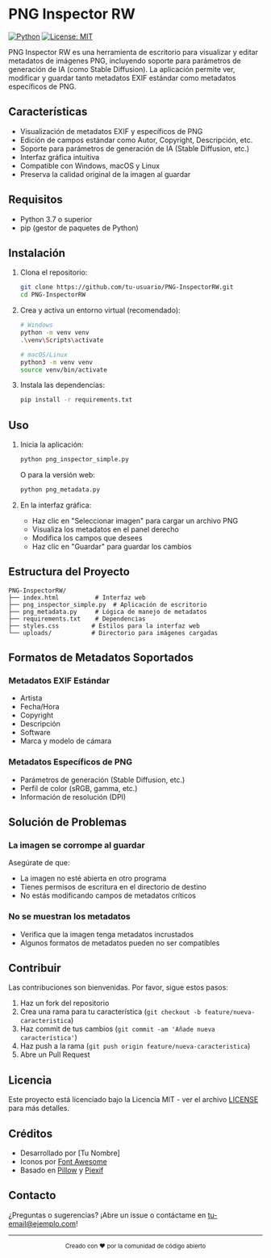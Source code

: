 # PNG Inspector RW

[![Python](https://img.shields.io/badge/python-3.7+-blue.svg)](https://www.python.org/downloads/)
[![License: MIT](https://img.shields.io/badge/License-MIT-yellow.svg)](https://opensource.org/licenses/MIT)

PNG Inspector RW es una herramienta de escritorio para visualizar y editar metadatos de imágenes PNG, incluyendo soporte para parámetros de generación de IA (como Stable Diffusion). La aplicación permite ver, modificar y guardar tanto metadatos EXIF estándar como metadatos específicos de PNG.

## Características

- Visualización de metadatos EXIF y específicos de PNG
- Edición de campos estándar como Autor, Copyright, Descripción, etc.
- Soporte para parámetros de generación de IA (Stable Diffusion, etc.)
- Interfaz gráfica intuitiva
- Compatible con Windows, macOS y Linux
- Preserva la calidad original de la imagen al guardar

## Requisitos

- Python 3.7 o superior
- pip (gestor de paquetes de Python)

## Instalación

1. Clona el repositorio:
   ```bash
   git clone https://github.com/tu-usuario/PNG-InspectorRW.git
   cd PNG-InspectorRW
   ```

2. Crea y activa un entorno virtual (recomendado):
   ```bash
   # Windows
   python -m venv venv
   .\venv\Scripts\activate
   
   # macOS/Linux
   python3 -m venv venv
   source venv/bin/activate
   ```

3. Instala las dependencias:
   ```bash
   pip install -r requirements.txt
   ```

## Uso

1. Inicia la aplicación:
   ```bash
   python png_inspector_simple.py
   ```
   
   O para la versión web:
   ```bash
   python png_metadata.py
   ```

2. En la interfaz gráfica:
   - Haz clic en "Seleccionar imagen" para cargar un archivo PNG
   - Visualiza los metadatos en el panel derecho
   - Modifica los campos que desees
   - Haz clic en "Guardar" para guardar los cambios

## Estructura del Proyecto

```
PNG-InspectorRW/
├── index.html          # Interfaz web
├── png_inspector_simple.py  # Aplicación de escritorio
├── png_metadata.py     # Lógica de manejo de metadatos
├── requirements.txt    # Dependencias
├── styles.css         # Estilos para la interfaz web
└── uploads/           # Directorio para imágenes cargadas
```

## Formatos de Metadatos Soportados

### Metadatos EXIF Estándar
- Artista
- Fecha/Hora
- Copyright
- Descripción
- Software
- Marca y modelo de cámara

### Metadatos Específicos de PNG
- Parámetros de generación (Stable Diffusion, etc.)
- Perfil de color (sRGB, gamma, etc.)
- Información de resolución (DPI)

## Solución de Problemas

### La imagen se corrompe al guardar
Asegúrate de que:
- La imagen no esté abierta en otro programa
- Tienes permisos de escritura en el directorio de destino
- No estás modificando campos de metadatos críticos

### No se muestran los metadatos
- Verifica que la imagen tenga metadatos incrustados
- Algunos formatos de metadatos pueden no ser compatibles

## Contribuir

Las contribuciones son bienvenidas. Por favor, sigue estos pasos:

1. Haz un fork del repositorio
2. Crea una rama para tu característica (`git checkout -b feature/nueva-caracteristica`)
3. Haz commit de tus cambios (`git commit -am 'Añade nueva característica'`)
4. Haz push a la rama (`git push origin feature/nueva-caracteristica`)
5. Abre un Pull Request

## Licencia

Este proyecto está licenciado bajo la Licencia MIT - ver el archivo [LICENSE](LICENSE) para más detalles.

## Créditos

- Desarrollado por [Tu Nombre]
- Iconos por [Font Awesome](https://fontawesome.com/)
- Basado en [Pillow](https://python-pillow.org/) y [Piexif](https://pypi.org/project/piexif/)

## Contacto

¿Preguntas o sugerencias? ¡Abre un issue o contáctame en [tu-email@ejemplo.com](mailto:tu-email@ejemplo.com)!

---

<div align="center">
  <sub>Creado con ❤️ por la comunidad de código abierto</sub>
</div>
